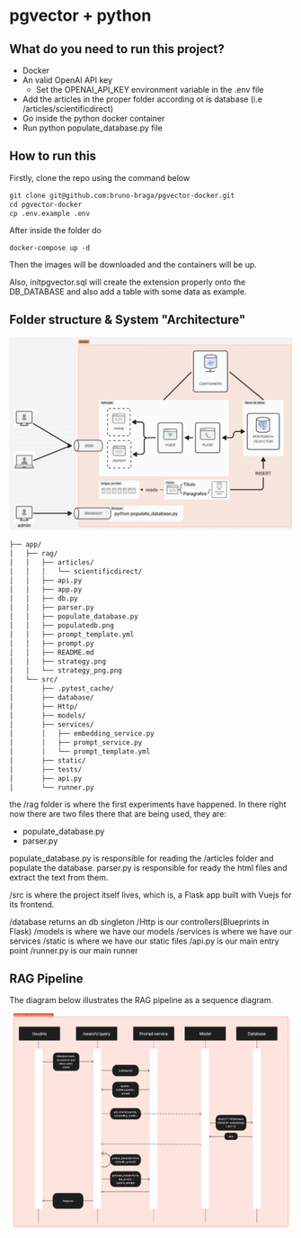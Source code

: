 # pgvector + python

## What do you need to run this project?

- Docker
- An valid OpenAI API key
    - Set the OPENAI_API_KEY environment variable in the .env file
- Add the articles in the proper folder according ot is database (i.e /articles/scientificdirect)
- Go inside the python docker container
- Run python populate_database.py file

## How to run this

Firstly, clone the repo using the command below

```
git clone git@github.com:bruno-braga/pgvector-docker.git
cd pgvector-docker
cp .env.example .env
```

After inside the folder do

```
docker-compose up -d
```

Then the images will be downloaded and the containers will be up.

Also, initpgvector.sql will create the extension properly onto the DB_DATABASE and also add a table with some data as example.



## Folder structure & System "Architecture"

![System Architecture](./system.png)

```
├── app/
│   ├── rag/
│   │   ├── articles/
│   │   │   └── scientificdirect/
│   │   ├── api.py
│   │   ├── app.py  
│   │   ├── db.py
│   │   ├── parser.py
│   │   ├── populate_database.py
│   │   ├── populatedb.png
│   │   ├── prompt_template.yml
│   │   ├── prompt.py
│   │   ├── README.md
│   │   ├── strategy.png
│   │   └── strategy_png.png
│   └── src/
│       ├── .pytest_cache/
│       ├── database/
│       ├── Http/
│       ├── models/
│       ├── services/
│       │   ├── embedding_service.py
│       │   ├── prompt_service.py
│       │   └── prompt_template.yml
│       ├── static/
│       ├── tests/
│       ├── api.py
│       └── runner.py

```
the /rag folder is where the first experiments have happened. In there right now there are two files there that are being used, they are:

- populate_database.py
- parser.py

populate_database.py is responsible for reading the /articles folder and populate the database.
parser.py is responsible for ready the html files and extract the text from them.

/src is where the project itself lives, which is, a Flask app built with Vuejs for its frontend.

/database returns an db singleton
/Http is our controllers(Blueprints in Flask)
/models is where we have our models
/services is where we have our services
/static is where we have our static files
/api.py is our main entry point
/runner.py is our main runner

## RAG Pipeline

The diagram below illustrates the RAG pipeline as a sequence diagram.

![Strategy](./RAG_pipe.png)

